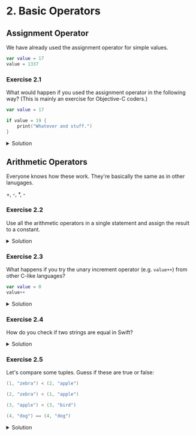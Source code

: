 
# 2. Basic Operators

## Assignment Operator

We have already used the assignment operator for simple values.

```Swift
var value = 17
value = 1337
```

### Exercise 2.1

What would happen if you used the assignment operator in the following way? (This is mainly an exercise for Objective-C coders.)

```Swift
var value = 17

if value = 19 {
    print("Whatever and stuff.")
}
```

<details>
<summary>Solution</summary>
It wouldn't compile, because the assignment operator does not result in a value, unlike in other languages, such as C and Objective-C.

This means that you also cannot "chain" assignments such as the following in Swift:
```Swift
var a: Int
var b: Int

a = b = 17
```

You'd get the following compiler error, where () means Void, or no value.

```
ERROR at line 12, col 7: cannot assign value of type '()' to type 'Int'
a = b = 17
    ~~^~~~
```
</details>

## Arithmetic Operators

Everyone knows how these work. They're basically the same as in other lanugages.

+, -, *, -

### Exercise 2.2

Use all the arithmetic operators in a single statement and assign the result to a constant.

<details>
<summary>Solution</summary>
```Swift
// Example
let result = 1 + 2 * 5 / 3 - 1337

print(result)
```
</details>

### Exercise 2.3

Append the string "Larionov" to the end of the string "Igor " and assign the resulting string to a constant. 

<details>
<summary>Solution</summary>
```Swift
let name = "Igor " + "Larionov"
print(name)
```
</details>

### Exercise 2.3

What happens if you try the unary increment operator (e.g. `value++`) from other C-like languages?

```Swift
var value = 0
value++
```
<details>
<summary>Solution</summary>
It doesn't compile, because ++ was removed in Swift 3. ++ and -- were somewhat error prone and had weird semantics that compiler people in general don't like. You will have to do this instead:
```Swift
var value = 0
value += 1
```
</details>

### Exercise 2.4

How do you check if two strings are equal in Swift?

<details>
<summary>Solution</summary>
Unlike in Objective-C or C, you can use the equality operator `==`.
```Swift
let value = "banana"
print("banana" == value)
```
</details>

### Exercise 2.5

Let's compare some tuples. Guess if these are true or false:

```Swift
(1, "zebra") < (2, "apple")

(2, "zebra") < (1, "apple")

(3, "apple") < (3, "bird")

(4, "dog") == (4, "dog")
```

<details>
<summary>Solution</summary>
```Swift
(1, "zebra") < (2, "apple") // true

(2, "zebra") < (1, "apple") // false

(3, "apple") < (3, "bird") // true

(4, "dog") == (4, "dog") // true

(4, "dog") == (4, "cat") // false

```
</details>

## Ternary Conditional Operator

### Exercise 2.6

Use the ternary conditional operator to assign the correct number of days in a year to the constant `daysInYear` depending on the value of `leapYear`.

```Swift
var leapYear = true
```


<details>
<summary>Solution</summary>
```Swift
var leapYear = true
var daysInYear = leapYear ? 366 : 365
```
</details>

## Nil-Coalescing Operator

Coalescing is not the easiest word to spell. You could think of it as the default operator, I guess.

### Exercise 2.7

Use the nil-coalesing operator `??` to provide a fallback value if a value to the optional variable `name` has not been provided.

```Swift
// The first name is optional in this example.
var firstName: String? = nil

// The last name is however not optional.
var lastName: String = "Jones"

// Use ?? operator here to provide a fallback value,
// if no first name has been provided.
// For example, the default value could be "Dr.",
// because this code is to be used at a medical conference.
var name: String = firstName

name += " " + lastName

print(name)
```

<details>
<summary>Solution</summary>
```Swift
var firstName: String? = nil
var lastName: String = "Jones"

var name: String = firstName ?? "Dr."
name += " " + lastName

print(name)
```
</details>

## Range Operators

### Exercise 2.8: Closed Range Operator

Define a closed range, e.g. for an amplifier volume knob that goes from 0 to 11. The range should include both 0 and 11, because this amplifier really does go to 11.

<details>
<summary>Solution</summary>
```Swift
let volumeRange = 0...11

print(volumeRange)

// Pattern matching operator =~ can be used to check
// if a value is included in the range
print(volumeRange ~= 2)
print(volumeRange ~= 11)
print(volumeRange ~= 12)
```
</details>

### Exercise 2.9: Open Range Operator

Define an open range, e.g. for an amplifier volume knob that goes from 0 to 10. The range should include both 0 and 10, but not 11.

<details>
<summary>Solution</summary>
```Swift
let volumeRange = 0..<11

print(volumeRange)

// Pattern matching operator =~ can be used to check
// if a value is included in the range
print(volumeRange ~= 2)
print(volumeRange ~= 10)
print(volumeRange ~= 11)
```
</details>

### Exercise TEMPLATE

Placeholder text.

<details>
<summary>Solution</summary>
```Swift

```
</details>
